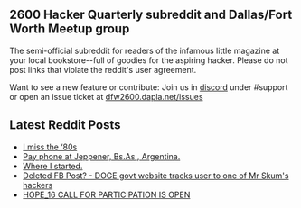 ## 2600 Hacker Quarterly subreddit and Dallas/Fort Worth Meetup group
The semi-official subreddit for readers of the infamous little magazine at your local bookstore--full of goodies for the aspiring hacker. Please do not post links that violate the reddit's user agreement.

Want to see a new feature or contribute: 
Join us in [discord](https://dfw2600.dapla.net/chat) under #support or open an issue ticket at [dfw2600.dapla.net/issues](https://dfw2600.dapla.net/issues)

## Latest Reddit Posts
<!-- BLOG-POST-LIST:START -->
- [I miss the ‘80s](https://www.reddit.com/r/2600/comments/1irx7qo/i_miss_the_80s/)
- [Pay phone at Jeppener, Bs.As., Argentina.](https://www.reddit.com/r/2600/comments/1irigwc/pay_phone_at_jeppener_bsas_argentina/)
- [Where I started.](https://www.reddit.com/r/2600/comments/1ir1ddy/where_i_started/)
- [Deleted FB Post? - DOGE govt website tracks user to one of Mr Skum's hackers](https://www.reddit.com/r/2600/comments/1iosyh9/deleted_fb_post_doge_govt_website_tracks_user_to/)
- [HOPE_16 CALL FOR PARTICIPATION IS OPEN](https://2600.com/content/hope16-call-participation-open)
<!-- BLOG-POST-LIST:END -->
